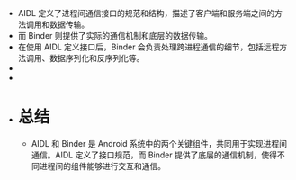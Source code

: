 - AIDL 定义了进程间通信接口的规范和结构，描述了客户端和服务端之间的方法调用和数据传输。
- 而 Binder 则提供了实际的通信机制和底层的数据传输。
- 在使用 AIDL 定义接口后，Binder 会负责处理跨进程通信的细节，包括远程方法调用、数据序列化和反序列化等。
-
-
- # 总结
	- AIDL 和 Binder 是 Android 系统中的两个关键组件，共同用于实现进程间通信。AIDL 定义了接口规范，而 Binder 提供了底层的通信机制，使得不同进程间的组件能够进行交互和通信。